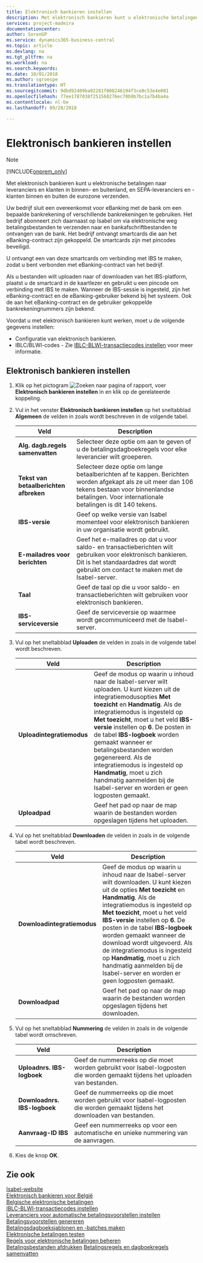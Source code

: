 ```yaml
---
title: Elektronisch bankieren instellen
description: Met elektronisch bankieren kunt u elektronische betalingen naar leveranciers en klanten in binnen- en buitenland, en SEPA-leveranciers en -klanten binnen en buiten de eurozone verzenden.
services: project-madeira
documentationcenter: 
author: SorenGP
ms.service: dynamics365-business-central
ms.topic: article
ms.devlang: na
ms.tgt_pltfrm: na
ms.workload: na
ms.search.keywords: 
ms.date: 10/01/2018
ms.author: sgroespe
ms.translationtype: HT
ms.sourcegitcommit: 9dbd92409ba02281f008246194f3ce0c53e4e001
ms.openlocfilehash: 77ee1787038f251568276ec70b9b7bc1a7b4ba4a
ms.contentlocale: nl-be
ms.lasthandoff: 09/28/2018

---
```

# <a name="set-up-electronic-banking"></a>Elektronisch bankieren instellen
> [!Note]
> [!INCLUDE[onprem_only](../../includes/onprem_only_md.md)]

Met elektronisch bankieren kunt u elektronische betalingen naar leveranciers en klanten in binnen- en buitenland, en SEPA-leveranciers en -klanten binnen en buiten de eurozone verzenden.  

Uw bedrijf sluit een overeenkomst voor eBanking met de bank om een bepaalde bankrekening of verschillende bankrekeningen te gebruiken. Het bedrijf abonneert zich daarnaast op Isabel om via elektronische weg betalingsbestanden te verzenden naar en bankafschriftbestanden te ontvangen van de bank. Het bedrijf ontvangt smartcards die aan het eBanking-contract zijn gekoppeld. De smartcards zijn met pincodes beveiligd.  

U ontvangt een van deze smartcards om verbinding met IBS te maken, zodat u bent verbonden met eBanking-contract van het bedrijf.  

Als u bestanden wilt uploaden naar of downloaden van het IBS-platform, plaatst u de smartcard in de kaartlezer en gebruikt u een pincode om verbinding met IBS te maken. Wanneer de IBS-sessie is ingesteld, zijn het eBanking-contract en de eBanking-gebruiker bekend bij het systeem. Ook de aan het eBanking-contract en de gebruiker gekoppelde bankrekeningnummers zijn bekend.  

Voordat u met elektronisch bankieren kunt werken, moet u de volgende gegevens instellen:  

- Configuratie van elektronisch bankieren.  
- IBLC/BLWI-codes - Zie [IBLC-BLWI-transactiecodes instellen](how-to-set-up-iblc-blwi-transaction-codes.md) voor meer informatie.  

## <a name="to-set-up-electronic-banking"></a>Elektronisch bankieren instellen  

1.  Klik op het pictogram ![Zoeken naar pagina of rapport](../../media/ui-search/search_small.png "pictogram Zoeken naar pagina of rapport"), voer **Elektronisch bankieren instellen** in en klik op de gerelateerde koppeling.  
2.  Vul in het venster **Elektronisch bankieren instellen** op het sneltabblad **Algemeen** de velden in zoals wordt beschreven in de volgende tabel.   

    |Veld|Description|  
    |---------------------------------|---------------------------------------|  
    |**Alg. dagb.regels samenvatten**|Selecteer deze optie om aan te geven of u de betalingsdagboekregels voor elke leverancier wilt groeperen.|  
    |**Tekst van betaalberichten afbreken**|Selecteer deze optie om lange betaalberichten af te kappen. Berichten worden afgekapt als ze uit meer dan 106 tekens bestaan voor binnenlandse betalingen. Voor internationale betalingen is dit 140 tekens.|  
    |**IBS-versie**|Geef op welke versie van Isabel momenteel voor elektronisch bankieren in uw organisatie wordt gebruikt.|  
    |**E-mailadres voor berichten**|Geef het e-mailadres op dat u voor saldo- en transactieberichten wilt gebruiken voor elektronisch bankieren. Dit is het standaardadres dat wordt gebruikt om contact te maken met de Isabel-server.|  
    |**Taal**|Geef de taal op die u voor saldo- en transactieberichten wilt gebruiken voor elektronisch bankieren.|  
    |**IBS-serviceversie**|Geef de serviceversie op waarmee wordt gecommuniceerd met de Isabel-server.|  

3.  Vul op het sneltabblad **Uploaden** de velden in zoals in de volgende tabel wordt beschreven.   

    |Veld|Description|  
    |---------------------------------|---------------------------------------|  
    |**Uploadintegratiemodus**|Geef de modus op waarin u inhoud naar de Isabel-server wilt uploaden. U kunt kiezen uit de integratiemodusopties **Met toezicht** en **Handmatig**. Als de integratiemodus is ingesteld op **Met toezicht**, moet u het veld **IBS-versie** instellen op **6**. De posten in de tabel **IBS-logboek** worden gemaakt wanneer er betalingsbestanden worden gegenereerd. Als de integratiemodus is ingesteld op **Handmatig**, moet u zich handmatig aanmelden bij de Isabel-server en worden er geen logposten gemaakt.|  
    |**Uploadpad**|Geef het pad op naar de map waarin de bestanden worden opgeslagen tijdens het uploaden.|  

4.  Vul op het sneltabblad **Downloaden** de velden in zoals in de volgende tabel wordt beschreven.   

    |Veld|Description|  
    |---------------------------------|---------------------------------------|  
    |**Downloadintegratiemodus**|Geef de modus op waarin u inhoud naar de Isabel-server wilt downloaden. U kunt kiezen uit de opties **Met toezicht** en **Handmatig**. Als de integratiemodus is ingesteld op **Met toezicht**, moet u het veld **IBS-versie** instellen op **6**. De posten in de tabel **IBS-logboek** worden gemaakt wanneer de download wordt uitgevoerd. Als de integratiemodus is ingesteld op **Handmatig**, moet u zich handmatig aanmelden bij de Isabel-server en worden er geen logposten gemaakt.|  
    |**Downloadpad**|Geef het pad op naar de map waarin de bestanden worden opgeslagen tijdens het downloaden.|  

5.  Vul op het sneltabblad **Nummering** de velden in zoals in de volgende tabel wordt omschreven.   

    |Veld|Description|  
    |---------------------------------|---------------------------------------|  
    |**Uploadnrs. IBS-logboek**|Geef de nummerreeks op die moet worden gebruikt voor Isabel-logposten die worden gemaakt tijdens het uploaden van bestanden.|  
    |**Downloadnrs. IBS-logboek**|Geef de nummerreeks op die moet worden gebruikt voor Isabel-logposten die worden gemaakt tijdens het downloaden van bestanden.|  
    |**Aanvraag-ID IBS**|Geef een nummerreeks op voor een automatische en unieke nummering van de aanvragen.|  

6.  Kies de knop **OK**.  

## <a name="see-also"></a>Zie ook  
 [Isabel-website](https://go.microsoft.com/fwlink/?LinkId=210323)   
 [Elektronisch bankieren voor België](belgian-electronic-banking.md)   
 [Belgische elektronische betalingen](belgian-electronic-payments.md)   
 [IBLC-BLWI-transactiecodes instellen](how-to-set-up-iblc-blwi-transaction-codes.md)   
 [Leveranciers voor automatische betalingsvoorstellen instellen](how-to-set-up-vendors-for-automatic-payment-suggestions.md)   
 [Betalingsvoorstellen genereren](how-to-generate-payment-suggestions.md)   
 [Betalingsdagboeksjablonen en -batches maken](how-to-create-payment-journal-templates-and-batches.md)   
 [Elektronische betalingen testen](how-to-test-electronic-payments.md)   
 [Regels voor elektronische betalingen beheren](how-to-manage-electronic-payment-lines.md)   
 [Betalingsbestanden afdrukken](how-to-print-payment-files.md) [Betalingsregels en dagboekregels samenvatten](summarizing-payment-lines-and-general-journal-lines.md)
 
